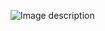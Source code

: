 ![Image description](https://lucid.app/publicSegments/view/8d26f94a-0429-4070-919f-b2ea83b4d704/image.png)